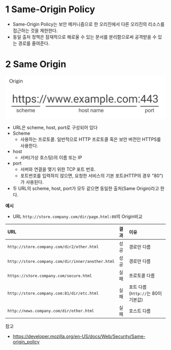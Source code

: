 # 1 Same-Origin Policy

* Same-Origin Policy는 보안 메커니즘으로 한 오리진에서 다른 오리진의 리소스를 접근하는 것을 제한한다.
* 동일 출처 정책은 잠재적으로 해로울 수 있는 문서를 분리함으로써 공격받을 수 있는 경로를 줄여준다.



# 2 Same Origin

![origin](./images/origin.png)

* URL은 scheme, host, port로 구성되어 있다
* Scheme
  * 사용하는 프로토콜. 일반적으로 HTTP 프로토콜 혹은 보안 버전인 HTTPS를 사용한다.
* host
  * 서버(가상 호스팅)의 이름 또는 IP
* port
  * 서버와 연결을 맺기 위한 TCP 포트 번호. 
  * 포트번호를 입력하지 않으면, 요청한 서비스의 기본 포트(HTTP의 경우 "80")가 사용된다.
* 두 URL의 scheme, host, port가 모두 같으면 동일한 출처(Same Origin)라고 한다.



**예시**

* URL `http://store.company.com/dir/page.html:80`의 Origin비교

| URL                                               | 결과 | 이유                                |
| :------------------------------------------------ | :--- | :---------------------------------- |
| `http://store.company.com/dir2/other.html`        | 성공 | 경로만 다름                         |
| `http://store.company.com/dir/inner/another.html` | 성공 | 경로만 다름                         |
| `https://store.company.com/secure.html`           | 실패 | 프로토콜 다름                       |
| `http://store.company.com:81/dir/etc.html`        | 실패 | 포트 다름 (`http://`는 80이 기본값) |
| `http://news.company.com/dir/other.html`          | 실패 | 호스트 다름                         |



참고

* https://developer.mozilla.org/en-US/docs/Web/Security/Same-origin_policy